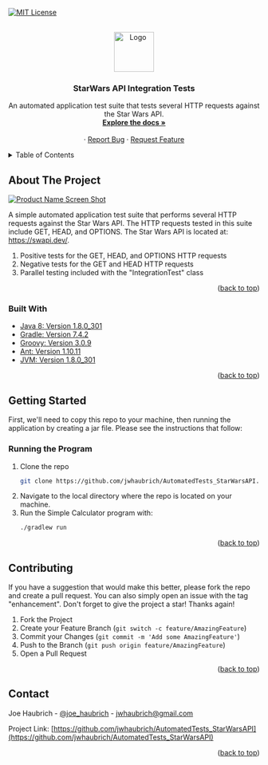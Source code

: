 <div id="top"></div>

[![MIT License][license-shield]][license-url]

<!-- PROJECT LOGO -->
<br />
<div align="center">
  <a href="https://github.com/jwhaubrich/AutomatedTests_StarWarsAPI">
    <img src="https://upload.wikimedia.org/wikipedia/commons/thumb/6/6c/Star_Wars_Logo.svg/1200px-Star_Wars_Logo.svg.png" alt="Logo" width="80" height="80">
  </a>

<h3 align="center">StarWars API Integration Tests</h3>

  <p align="center">
    An automated application test suite that tests several HTTP requests against the Star Wars API.
    <br />
    <a href="https://github.com/jwhaubrich/AutomatedTests_StarWarsAPI"><strong>Explore the docs »</strong></a>
    <br />
    <br />
    ·
    <a href="hhttps://github.com/jwhaubrich/AutomatedTests_StarWarsAPI/issues">Report Bug</a>
    ·
    <a href="https://github.com/jwhaubrich/AutomatedTests_StarWarsAPI/issues">Request Feature</a>
  </p>
</div>



<!-- TABLE OF CONTENTS -->
<details>
  <summary>Table of Contents</summary>
  <ol>
    <li>
      <a href="#about-the-project">About The Project</a>
      <ul>
        <li><a href="#built-with">Built With</a></li>
      </ul>
    </li>
    <li>
      <a href="#getting-started">Getting Started</a>
      <ul>
        <li><a href="#prerequisites">Prerequisites</a></li>
        <li><a href="#installation">Installation</a></li>
      </ul>
    </li>
    <li><a href="#usage">Usage</a></li>
    <li><a href="#contributing">Contributing</a></li>
    <li><a href="#contact">Contact</a></li>
  </ol>
</details>



<!-- ABOUT THE PROJECT -->
## About The Project

[![Product Name Screen Shot][product-screenshot]](https://upload.wikimedia.org/wikipedia/commons/thumb/c/cf/Casio_calculator_JS-20WK_in_201901_002.jpg/340px-Casio_calculator_JS-20WK_in_201901_002.jpg)

A simple automated application test suite that performs several HTTP requests against the Star Wars API. The HTTP requests tested in this suite include GET, HEAD, and OPTIONS. The Star Wars API is located at: https://swapi.dev/.
1. Positive tests for the GET, HEAD, and OPTIONS HTTP requests
2. Negative tests for the GET and HEAD HTTP requests
3. Parallel testing included with the "IntegrationTest" class

<p align="right">(<a href="#top">back to top</a>)</p>



### Built With

* [Java 8: Version 1.8.0_301 ](https://java.com/en/)
* [Gradle: Version 7.4.2](https://gradle.org/)
* [Groovy: Version 3.0.9](https://groovy-lang.org/)
* [Ant: Version 1.10.11](https://ant.apache.org/)
* [JVM: Version 1.8.0_301](https://www.java.com/en/)

<p align="right">(<a href="#top">back to top</a>)</p>



<!-- GETTING STARTED -->
## Getting Started

First, we'll need to copy this repo to your machine, then running the application by creating a jar file. Please see the instructions that follow:


### Running the Program

1. Clone the repo
   ```sh
   git clone https://github.com/jwhaubrich/AutomatedTests_StarWarsAPI.git
   ```
2. Navigate to the local directory where the repo is located on your machine.
3. Run the Simple Calculator program with:
   ```sh
   ./gradlew run
   ```
<p align="right">(<a href="#top">back to top</a>)</p>


<!-- CONTRIBUTING -->
## Contributing

If you have a suggestion that would make this better, please fork the repo and create a pull request. You can also simply open an issue with the tag "enhancement".
Don't forget to give the project a star! Thanks again!

1. Fork the Project
2. Create your Feature Branch (`git switch -c feature/AmazingFeature`)
3. Commit your Changes (`git commit -m 'Add some AmazingFeature'`)
4. Push to the Branch (`git push origin feature/AmazingFeature`)
5. Open a Pull Request

<p align="right">(<a href="#top">back to top</a>)</p>


<!-- CONTACT -->
## Contact

Joe Haubrich - [@joe_haubrich](https://twitter.com/joe_haubrich) - jwhaubrich@gmail.com

Project Link: [https://github.com/jwhaubrich/AutomatedTests_StarWarsAPI](https://github.com/jwhaubrich/AutomatedTests_StarWarsAPI)

<p align="right">(<a href="#top">back to top</a>)</p>


<!-- MARKDOWN LINKS & IMAGES -->
[product-screenshot]: https://as01.epimg.net/meristation/imagenes/2021/05/04/noticias/1620123558_111953_1647427912_noticia_normal.jpg
[license-shield]: https://camo.githubusercontent.com/111148992d0253f8d5e36b62087d48a9eabb1d7244b2b7316214f47d5c9a8781/68747470733a2f2f696d672e736869656c64732e696f2f6769746875622f6c6963656e73652f6f74686e65696c647265772f426573742d524541444d452d54656d706c6174652e7376673f7374796c653d666f722d7468652d6261646765
[license-url]: https://github.com/jwhaubrich/Simple-Calculator/blob/main/LICENSE